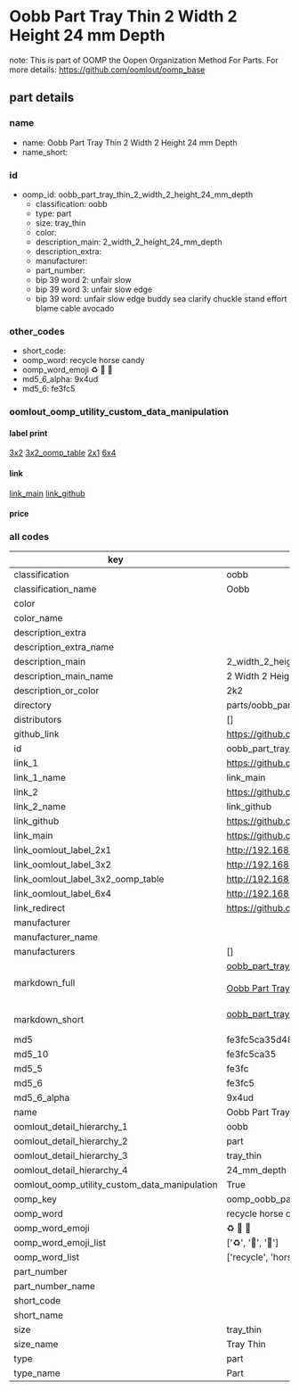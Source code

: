 # Oobb Part Tray Thin 2 Width 2 Height 24 mm Depth  

note: This is part of OOMP the Oopen Organization Method For Parts. For more details: https://github.com/oomlout/oomp_base

##  part details
  







### name
* name: Oobb Part Tray Thin 2 Width 2 Height 24 mm Depth
* name_short: 
### id
* oomp_id: oobb_part_tray_thin_2_width_2_height_24_mm_depth
  * classification: oobb
  * type: part
  * size: tray_thin
  * color: 
  * description_main: 2_width_2_height_24_mm_depth
  * description_extra: 
  * manufacturer: 
  * part_number: 
  * bip 39 word 2: unfair slow
  * bip 39 word 3: unfair slow edge
  * bip 39 word: unfair slow edge buddy sea clarify chuckle stand effort blame cable avocado

### other_codes
* short_code: 
* oomp_word: recycle horse candy
* oomp_word_emoji :recycle: :horse: :candy:
* md5_6_alpha: 9x4ud
* md5_6: fe3fc5






### oomlout_oomp_utility_custom_data_manipulation
#### label print
[3x2](http://192.168.1.245:1112/?label=oomp%209x4ud)
[3x2_oomp_table](http://192.168.1.108:1112/?label=oomp%209x4ud)
[2x1](http://192.168.1.242:1112/?label=oomp%209x4ud)
[6x4](http://192.168.1.55:1112/?label=oomp%209x4ud)    

#### link

[link_main](https://github.com/oomlout/oomlout_oomp_version_1_messy/tree/main/parts/oobb_part_tray_thin_2_width_2_height_24_mm_depth) [link_github](https://github.com/oomlout/oomlout_oomp_version_1_messy/tree/main/parts/oobb_part_tray_thin_2_width_2_height_24_mm_depth)                             

#### price







### all codes 
| key | value |  
| --- | --- |  
| classification | oobb |  
| classification_name | Oobb |  
| color |  |  
| color_name |  |  
| description_extra |  |  
| description_extra_name |  |  
| description_main | 2_width_2_height_24_mm_depth |  
| description_main_name | 2 Width 2 Height 24 mm Depth |  
| description_or_color | 2k2 |  
| directory | parts/oobb_part_tray_thin_2_width_2_height_24_mm_depth |  
| distributors | [] |  
| github_link | https://github.com/oomlout/oomlout_oomp_part_src/tree/main/parts/oobb_part_tray_thin_2_width_2_height_24_mm_depth |  
| id | oobb_part_tray_thin_2_width_2_height_24_mm_depth |  
| link_1 | https://github.com/oomlout/oomlout_oomp_version_1_messy/tree/main/parts/oobb_part_tray_thin_2_width_2_height_24_mm_depth |  
| link_1_name | link_main |  
| link_2 | https://github.com/oomlout/oomlout_oomp_version_1_messy/tree/main/parts/oobb_part_tray_thin_2_width_2_height_24_mm_depth |  
| link_2_name | link_github |  
| link_github | https://github.com/oomlout/oomlout_oomp_version_1_messy/tree/main/parts/oobb_part_tray_thin_2_width_2_height_24_mm_depth |  
| link_main | https://github.com/oomlout/oomlout_oomp_version_1_messy/tree/main/parts/oobb_part_tray_thin_2_width_2_height_24_mm_depth |  
| link_oomlout_label_2x1 | http://192.168.1.242:1112/?label=oomp%209x4ud |  
| link_oomlout_label_3x2 | http://192.168.1.245:1112/?label=oomp%209x4ud |  
| link_oomlout_label_3x2_oomp_table | http://192.168.1.108:1112/?label=oomp%209x4ud |  
| link_oomlout_label_6x4 | http://192.168.1.55:1112/?label=oomp%209x4ud |  
| link_redirect | https://github.com/oomlout/oomlout_oomp_version_1_messy/tree/main/parts/oobb_part_tray_thin_2_width_2_height_24_mm_depth |  
| manufacturer |  |  
| manufacturer_name |  |  
| manufacturers | [] |  
| markdown_full | [oobb_part_tray_thin_2_width_2_height_24_mm_depth](none)<br>[](none)<br>[Oobb Part Tray Thin 2 Width 2 Height 24 Mm Depth](none)<br><br> |  
| markdown_short | [oobb_part_tray_thin_2_width_2_height_24_mm_depth](none)<br><br> |  
| md5 | fe3fc5ca35d48510a7e0f1d68cb30f68 |  
| md5_10 | fe3fc5ca35 |  
| md5_5 | fe3fc |  
| md5_6 | fe3fc5 |  
| md5_6_alpha | 9x4ud |  
| name | Oobb Part Tray Thin 2 Width 2 Height 24 mm Depth |  
| oomlout_detail_hierarchy_1 | oobb |  
| oomlout_detail_hierarchy_2 | part |  
| oomlout_detail_hierarchy_3 | tray_thin |  
| oomlout_detail_hierarchy_4 | 24_mm_depth |  
| oomlout_oomp_utility_custom_data_manipulation | True |  
| oomp_key | oomp_oobb_part_tray_thin_2_width_2_height_24_mm_depth |  
| oomp_word | recycle horse candy |  
| oomp_word_emoji | :recycle: :horse: :candy: |  
| oomp_word_emoji_list | [':recycle:', ':horse:', ':candy:'] |  
| oomp_word_list | ['recycle', 'horse', 'candy'] |  
| part_number |  |  
| part_number_name |  |  
| short_code |  |  
| short_name |  |  
| size | tray_thin |  
| size_name | Tray Thin |  
| type | part |  
| type_name | Part |  

